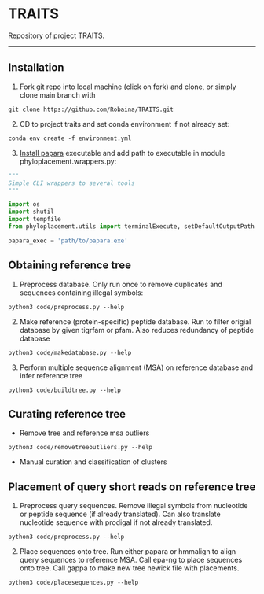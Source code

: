 # TRAITS

Repository of project TRAITS.

---
## Installation
1. Fork git repo into local machine (click on fork) and clone, or simply clone main branch with
```
git clone https://github.com/Robaina/TRAITS.git
```
2. CD to project traits and set conda environment if not already set:
```
conda env create -f environment.yml
```
3. [Install papara](https://cme.h-its.org/exelixis/web/software/papara/index.html) executable and add path to executable in module phyloplacement.wrappers.py:
```python
"""
Simple CLI wrappers to several tools
"""

import os
import shutil
import tempfile
from phyloplacement.utils import terminalExecute, setDefaultOutputPath

papara_exec = 'path/to/papara.exe'
```
## Obtaining reference tree

1. Preprocess database. Only run once to remove duplicates and sequences containing illegal symbols:
```
python3 code/preprocess.py --help
```

2. Make reference (protein-specific) peptide database. Run to filter origial database by given tigrfam or pfam. Also reduces redundancy of peptide database
```
python3 code/makedatabase.py --help
```

3. Perform multiple sequence alignment (MSA) on reference database and infer reference tree
```
python3 code/buildtree.py --help
```
## Curating reference tree

* Remove tree and reference msa outliers
```
python3 code/removetreeoutliers.py --help
```
* Manual curation and classification of clusters

## Placement of query short reads on reference tree

1. Preprocess query sequences. Remove illegal symbols from nucleotide or peptide sequence (if already translated). Can also translate nucleotide sequence with prodigal if not already translated.
```
python3 code/preprocess.py --help
```
2. Place sequences onto tree. Run either papara or hmmalign to align query sequences to reference MSA. Call epa-ng to place sequences onto tree. Call gappa to make new tree newick file with placements.
```
python3 code/placesequences.py --help
```




